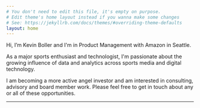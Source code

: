 ```yaml
---
# You don't need to edit this file, it's empty on purpose.
# Edit theme's home layout instead if you wanna make some changes
# See: https://jekyllrb.com/docs/themes/#overriding-theme-defaults
layout: home
---
```


<p>Hi, I’m Kevin Boller and I'm in Product Management with Amazon in Seattle. </p>

<p>As a major sports enthusiast and technologist, I'm passionate about the growing influence of data and analytics across sports media and digital technology.</p>

<p>I am becoming a more active angel investor and am interested in consulting, advisory and board member work.  Please feel free to get in touch about any or all of these opportunities.</p>

<hr>
